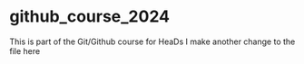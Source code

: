 # github_course_2024
This is part of the Git/Github course for HeaDs
I make another change to the file here
